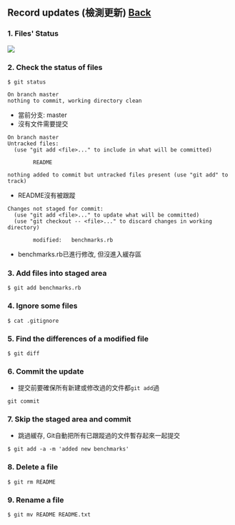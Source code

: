 ## Record updates (檢測更新)	[Back](./../git.md)

### 1. Files' Status

<img src="./file_status.png">

### 2. Check the status of files

```git
$ git status
```
```
On branch master
nothing to commit, working directory clean
```

- 當前分支: master
- 沒有文件需要提交

```
On branch master
Untracked files:
  (use "git add <file>..." to include in what will be committed)

        README

nothing added to commit but untracked files present (use "git add" to track)
```

- README沒有被跟蹤

```
Changes not staged for commit:
  (use "git add <file>..." to update what will be committed)
  (use "git checkout -- <file>..." to discard changes in working directory)

        modified:   benchmarks.rb
```

- benchmarks.rb已進行修改, 但沒進入緩存區

### 3. Add files into staged area

```git
$ git add benchmarks.rb
```

### 4. Ignore some files

```git
$ cat .gitignore
```

### 5. Find the differences of a modified file

```git
$ git diff
```

### 6. Commit the update

- 提交前要確保所有新建或修改過的文件都```git add```過

```git
git commit
```

### 7. Skip the staged area and commit

- 跳過緩存, Git自動把所有已跟蹤過的文件暫存起來一起提交

```git
$ git add -a -m 'added new benchmarks'
```

### 8. Delete a file

```git
$ git rm README
```

### 9. Rename a file

```git
$ git mv README README.txt
```

